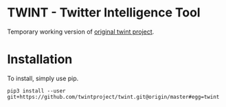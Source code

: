 # TWINT - Twitter Intelligence Tool

Temporary working version of [original twint project](github.com/twintproject/twint).

# Installation

To install, simply use pip.

```
pip3 install --user git+https://github.com/twintproject/twint.git@origin/master#egg=twint
```
